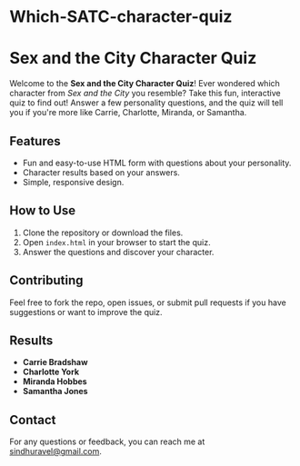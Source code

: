 # Which-SATC-character-quiz
# Sex and the City Character Quiz

Welcome to the **Sex and the City Character Quiz**! Ever wondered which character from *Sex and the City* you resemble? Take this fun, interactive quiz to find out! Answer a few personality questions, and the quiz will tell you if you're more like Carrie, Charlotte, Miranda, or Samantha.

## Features
- Fun and easy-to-use HTML form with questions about your personality.
- Character results based on your answers.
- Simple, responsive design.

## How to Use
1. Clone the repository or download the files.
2. Open `index.html` in your browser to start the quiz.
3. Answer the questions and discover your character.

## Contributing
Feel free to fork the repo, open issues, or submit pull requests if you have suggestions or want to improve the quiz.

## Results
- **Carrie Bradshaw**
- **Charlotte York**
- **Miranda Hobbes**
- **Samantha Jones**

## Contact
For any questions or feedback, you can reach me at [sindhuravel@gmail.com](mailto:your-email@example.com).
